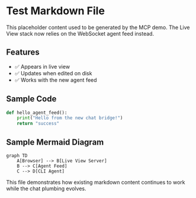 # Test Markdown File

This placeholder content used to be generated by the MCP demo. The Live View
stack now relies on the WebSocket agent feed instead.

## Features
- ✅ Appears in live view
- ✅ Updates when edited on disk
- ✅ Works with the new agent feed

## Sample Code

```python
def hello_agent_feed():
    print("Hello from the new chat bridge!")
    return "success"
```

## Sample Mermaid Diagram

```mermaid
graph TD
    A[Browser] --> B[Live View Server]
    B --> C[Agent Feed]
    C --> D[CLI Agent]
```

This file demonstrates how existing markdown content continues to work while the
chat plumbing evolves.
